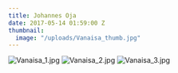 ```yaml
---
title: Johannes Oja
date: 2017-05-14 01:59:00 Z
thumbnail:
  image: "/uploads/Vanaisa_thumb.jpg"
---
```


![Vanaisa_1.jpg](/uploads/Vanaisa_1.jpg)
![Vanaisa_2.jpg](/uploads/Vanaisa_2.jpg)
![Vanaisa_3.jpg](/uploads/Vanaisa_3.jpg)